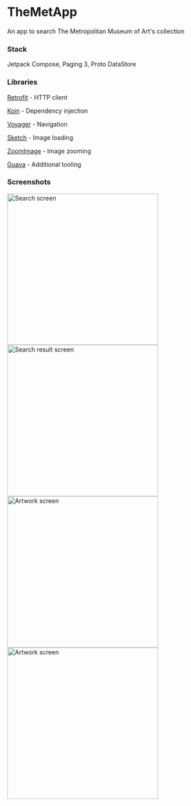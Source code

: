 # TheMetApp

An app to search The Metropolitan Museum of Art's collection

### Stack

Jetpack Compose, Paging 3, Proto DataStore

### Libraries

[Retrofit](https://square.github.io/retrofit/) - HTTP client

[Koin](https://insert-koin.io/) - Dependency injection

[Voyager](https://voyager.adriel.cafe/) - Navigation

[Sketch](https://panpf.github.io/sketch/) - Image loading

[ZoomImage](https://panpf.github.io/zoomimage/) - Image zooming

[Guava](https://guava.dev/) - Additional tooling

### Screenshots

<img src="https://github.com/user-attachments/assets/cc44fa59-e8df-4013-a375-fadc1b62f439" alt="Search screen" title="Search screen" width="350"/>
<img src="https://github.com/user-attachments/assets/f52c1de5-4594-46e9-a23e-1cd2688bb2b8" alt="Search result screen" title="Search result screen" width="350"/>
<img src="https://github.com/user-attachments/assets/41e6ff9b-7c7f-47fe-bc85-a8b5f3781012" alt="Artwork screen" title="Artwork screen" width="350"/>
<img src="https://github.com/user-attachments/assets/25b386b0-1e9c-4ff3-96cf-cde4f18d26f0" alt="Artwork screen" title="Artwork screen" width="350"/>
